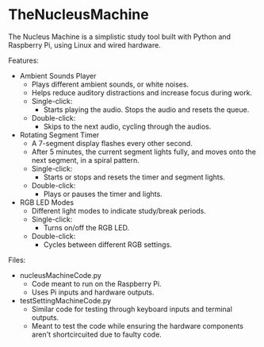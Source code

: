 # TheNucleusMachine
The Nucleus Machine is a simplistic study tool built with Python and Raspberry Pi, using Linux and wired hardware.

Features:
* Ambient Sounds Player
  * Plays different ambient sounds, or white noises.
  * Helps reduce auditory distractions and increase focus during work.
  * Single-click:
    * Starts playing the audio. Stops the audio and resets the queue.
  * Double-click:
    * Skips to the next audio, cycling through the audios.
* Rotating Segment Timer
  * A 7-segment display flashes every other second.
  * After 5 minutes, the current segment lights fully, and moves onto the next segment, in a spiral pattern.
  * Single-click:
    * Starts or stops and resets the timer and segment lights.
  * Double-click:
    * Plays or pauses the timer and lights.
* RGB LED Modes
  * Different light modes to indicate study/break periods.
  * Single-click:
    * Turns on/off the RGB LED.
  * Double-click:
    * Cycles between different RGB settings.


Files:
* nucleusMachineCode.py
  * Code meant to run on the Raspberry Pi.
  * Uses Pi inputs and hardware outputs.
* testSettingMachineCode.py
  * Similar code for testing through keyboard inputs and terminal outputs.
  * Meant to test the code while ensuring the hardware components aren't shortcircuited due to faulty code.
